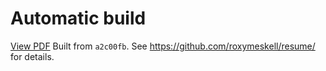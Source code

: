 # Automatic build
[View PDF](http:/roxymeskell.github.io/resume/resume.pdf)
Built from `a2c00fb`. See https://github.com/roxymeskell/resume/ for details.

